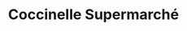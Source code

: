 ---
title: "Coccinelle Supermarché"
url: /reims/coccinelle-supermarche-rue-jules-guichard/
shop: supermarché
---